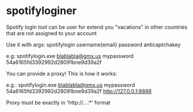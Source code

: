 # spotifyloginer
Spotify login tool can be user for extend you "vacations" in other countries that are not assigned to your account


Use it with args: spotifylogin username(email) password anticaptchakey

e.g: spotifylogin.exe blablabla@gmx.us mypassword 54a6165fd3392992d28091bne9d39a2f


You can provide a proxy! This is how it works:

e.g.: spotifylogin.exe blablabla@gmx.us mypassword 54a6165fd3392992d28091bne9d39a2f http://127.0.0.1:8888

Proxy must be exactly in 'http://*.*.*.*:*' format
